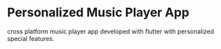 # Personalized Music Player App

cross platform music player app developed with flutter with personalized special features. 
